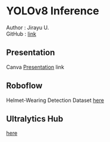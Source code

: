 # YOLOv8 Inference
Author : Jirayu U.   
GitHub : [link](https://github.com/Jirayubank)

## Presentation
Canva [Presentation](https://www.canva.com/design/DAF9w11YuY0/wVK6jQpyTUdFQuK2xBzRDg/view?utm_content=DAF9w11YuY0&utm_campaign=designshare&utm_medium=link&utm_source=editor)
link

## Roboflow
Helmet-Wearing Detection Dataset
[here](https://universe.roboflow.com/bvoqueworkspace/helmet-wearing-detection-7yx0s)

## Ultralytics Hub
[here](https://hub.ultralytics.com/)
